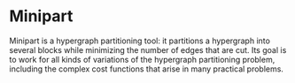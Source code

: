 # Minipart

Minipart is a hypergraph partitioning tool: it partitions a hypergraph into several blocks while minimizing the number of edges that are cut.
Its goal is to work for all kinds of variations of the hypergraph partitioning problem, including the complex cost functions that arise in many practical problems.

